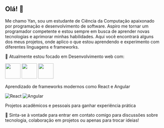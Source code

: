 ## Olá! 👋

Me chamo Yan, sou um estudante de Ciência da Computação apaixonado por programação e desenvolvimento de software. 
Aspiro me tornar um programador competente e estou sempre em busca de aprender novas tecnologias e aprimorar minhas habilidades.
Aqui você encontrará alguns dos meus projetos, onde aplico o que estou aprendendo e experimento com diferentes linguagens e frameworks.

🔭 Atualmente estou focado em Desenvolvimento web com:

<p>
  <img src="https://cdn.jsdelivr.net/gh/devicons/devicon/icons/javascript/javascript-original.svg" width="50" />
  <img src="https://cdn.jsdelivr.net/gh/devicons/devicon/icons/html5/html5-original.svg" width="50" />
  <img src="https://cdn.jsdelivr.net/gh/devicons/devicon/icons/css3/css3-original.svg" width="50" />
</p>


Aprendizado de frameworks modernos como React e Angular

![React](https://cdn.jsdelivr.net/gh/devicons/devicon/icons/react/react-original.svg) ![Angular](https://cdn.jsdelivr.net/gh/devicons/devicon/icons/angularjs/angularjs-original.svg)

Projetos acadêmicos e pessoais para ganhar experiência prática

💬 Sinta-se à vontade para entrar em contato comigo para discussões sobre tecnologia, colaboração em projetos ou apenas para trocar ideias!
